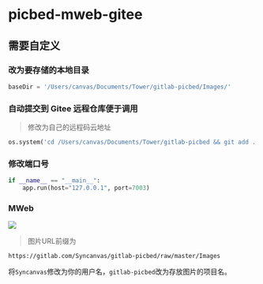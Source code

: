 # picbed-mweb-gitee

## 需要自定义

### 改为要存储的本地目录
```python
baseDir = '/Users/canvas/Documents/Tower/gitlab-picbed/Images/'
```

### 自动提交到 Gitee 远程仓库便于调用
> 修改为自己的远程码云地址

```python
os.system('cd /Users/canvas/Documents/Tower/gitlab-picbed && git add . && git commit -m "Added some imgs" && git push origin master')
```

### 修改端口号

```python
if __name__ == "__main__":
	app.run(host="127.0.0.1", port=7003)
```

### MWeb

![](https://gitee.com/athlonreg/picbed/raw/master/Images/b4/20dbc755692fc09aff518901033fb4.jpg)

> 图片URL前缀为

`https://gitlab.com/Syncanvas/gitlab-picbed/raw/master/Images`

将`Syncanvas`修改为你的用户名，`gitlab-picbed`改为存放图片的项目名。
